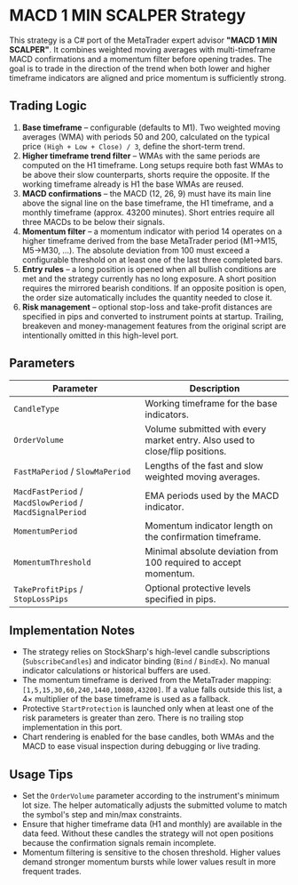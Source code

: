 # MACD 1 MIN SCALPER Strategy

This strategy is a C# port of the MetaTrader expert advisor **"MACD 1 MIN SCALPER"**. It combines weighted moving averages with multi-timeframe MACD confirmations and a momentum filter before opening trades. The goal is to trade in the direction of the trend when both lower and higher timeframe indicators are aligned and price momentum is sufficiently strong.

## Trading Logic

1. **Base timeframe** – configurable (defaults to M1). Two weighted moving averages (WMA) with periods 50 and 200, calculated on the typical price `(High + Low + Close) / 3`, define the short-term trend.
2. **Higher timeframe trend filter** – WMAs with the same periods are computed on the H1 timeframe. Long setups require both fast WMAs to be above their slow counterparts, shorts require the opposite. If the working timeframe already is H1 the base WMAs are reused.
3. **MACD confirmations** – the MACD (12, 26, 9) must have its main line above the signal line on the base timeframe, the H1 timeframe, and a monthly timeframe (approx. 43200 minutes). Short entries require all three MACDs to be below their signals.
4. **Momentum filter** – a momentum indicator with period 14 operates on a higher timeframe derived from the base MetaTrader period (M1→M15, M5→M30, …). The absolute deviation from 100 must exceed a configurable threshold on at least one of the last three completed bars.
5. **Entry rules** – a long position is opened when all bullish conditions are met and the strategy currently has no long exposure. A short position requires the mirrored bearish conditions. If an opposite position is open, the order size automatically includes the quantity needed to close it.
6. **Risk management** – optional stop-loss and take-profit distances are specified in pips and converted to instrument points at startup. Trailing, breakeven and money-management features from the original script are intentionally omitted in this high-level port.

## Parameters

| Parameter | Description |
| --- | --- |
| `CandleType` | Working timeframe for the base indicators. |
| `OrderVolume` | Volume submitted with every market entry. Also used to close/flip positions. |
| `FastMaPeriod` / `SlowMaPeriod` | Lengths of the fast and slow weighted moving averages. |
| `MacdFastPeriod` / `MacdSlowPeriod` / `MacdSignalPeriod` | EMA periods used by the MACD indicator. |
| `MomentumPeriod` | Momentum indicator length on the confirmation timeframe. |
| `MomentumThreshold` | Minimal absolute deviation from 100 required to accept momentum. |
| `TakeProfitPips` / `StopLossPips` | Optional protective levels specified in pips. |

## Implementation Notes

- The strategy relies on StockSharp's high-level candle subscriptions (`SubscribeCandles`) and indicator binding (`Bind` / `BindEx`). No manual indicator calculations or historical buffers are used.
- The momentum timeframe is derived from the MetaTrader mapping: `[1,5,15,30,60,240,1440,10080,43200]`. If a value falls outside this list, a 4× multiplier of the base timeframe is used as a fallback.
- Protective `StartProtection` is launched only when at least one of the risk parameters is greater than zero. There is no trailing stop implementation in this port.
- Chart rendering is enabled for the base candles, both WMAs and the MACD to ease visual inspection during debugging or live trading.

## Usage Tips

- Set the `OrderVolume` parameter according to the instrument's minimum lot size. The helper automatically adjusts the submitted volume to match the symbol's step and min/max constraints.
- Ensure that higher timeframe data (H1 and monthly) are available in the data feed. Without these candles the strategy will not open positions because the confirmation signals remain incomplete.
- Momentum filtering is sensitive to the chosen threshold. Higher values demand stronger momentum bursts while lower values result in more frequent trades.
